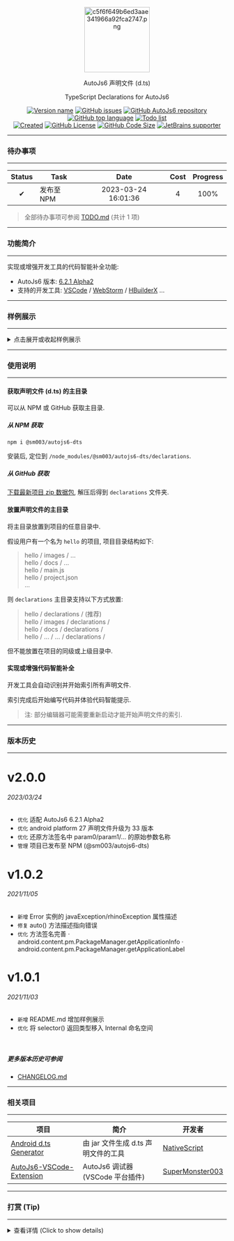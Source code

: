 <!--suppress HtmlDeprecatedAttribute, HttpUrlsUsage -->

<div align="center">
  <p>
    <img src="https://s1.imagehub.cc/images/2023/03/24/c5f6f649b6ed3aae341966a92fca2747.md.png" alt="c5f6f649b6ed3aae341966a92fca2747.png" border="0" height="150" />
  </p>

  <p>AutoJs6 声明文件 (d.ts)</p>
  <p>TypeScript Declarations for AutoJs6</p>

  <p>
    <a href="http://dts-project.autojs6.com/blob/main/package.json"><img alt="Version name" src="https://img.shields.io/badge/dynamic/json?color=534BAE&label=version&query=%24.version&url=https%3A%2F%2Fraw.githubusercontent.com%2FSuperMonster003%2FAutoJs6-TypeScript-Declarations%2Fmaster%2Fpackage.json"/></a>
    <a href="http://dts-issues.autojs6.com"><img alt="GitHub issues" src="https://img.shields.io/github/issues/SuperMonster003/AutoJs6-TypeScript-Declarations?color=009688"/></a>
    <a href="http://project.autojs6.com"><img alt="GitHub AutoJs6 repository" src="https://img.shields.io/badge/autojs6-6.2.1-alpha2-388E3C"/></a>
    <a href="https://github.com/topics/javascript"><img alt="GitHub top language" src="https://img.shields.io/github/languages/top/SuperMonster003/AutoJs6-TypeScript-Declarations?color=3178C6"/></a>
    <a href="https://github.com/SuperMonster003/AutoJs6-TypeScript-Declarations/blob/main/docs/TODO.md"><img alt="Todo list" src="https://img.shields.io/badge/todo-1-B64FC8"/></a>
   <br>
    <a href="https://github.com/SuperMonster003/AutoJs6-TypeScript-Declarations/commit/f8250babdb161e12ad2e14c73e8aa2b5d7d89cbc"><img alt="Created" src="https://img.shields.io/date/1635813883?color=C56000&label=created"/></a>
    <a href="https://github.com/SuperMonster003/AutoJs6-TypeScript-Declarations/blob/main/LICENSE"><img alt="GitHub License" src="https://img.shields.io/github/license/SuperMonster003/AutoJs6-TypeScript-Declarations?color=C63F17"/></a>
    <a href="https://github.com/SuperMonster003/AutoJs6-TypeScript-Declarations/find/master"><img alt="GitHub Code Size" src="https://img.shields.io/github/languages/code-size/SuperMonster003/AutoJs6-TypeScript-Declarations?color=795548"/></a>
    <a href="https://www.jetbrains.com/?from=AutoJs6-TypeScript-Declarations"><img alt="JetBrains supporter" src="https://img.shields.io/badge/supporter-JetBrains-ee4677"/></a>
  </p>
</div>

******

### 待办事项

******

| Status | Task    |        Date         | Cost | Progress |
|:------:|---------|:-------------------:|:----:|:--------:|
|   ✔    | 发布至 NPM | 2023-03-24 16:01:36 |  4   |   100%   |

> 全部待办事项可参阅 [TODO.md](https://github.com/SuperMonster003/AutoJs6-TypeScript-Declarations/blob/main/docs/TODO.md) (共计 1 项)

******

### 功能简介

******

实现或增强开发工具的代码智能补全功能:

* AutoJs6 版本: [6.2.1 Alpha2](http://download.autojs6.com)
* 支持的开发工具: [VSCode](https://code.visualstudio.com/download) / [WebStorm](https://www.jetbrains.com/webstorm/download/) / [HBuilderX](https://www.dcloud.io/hbuilderx.html) ...

******

### 样例展示

******

<details><summary>点击展开或收起样例展示</summary>
   <div align="center">
      <br>
      <img src="https://s1.imagehub.cc/images/2023/03/24/3bbae966e4c0cbe611de7cf9dffb8150.gif" alt="autojs6-ts-declarations-demo" border="0"/>
   </div>
</details>

******

### 使用说明

******

#### 获取声明文件 (d.ts) 的主目录

可以从 NPM 或 GitHub 获取主目录.

##### 从 NPM 获取

```shell
npm i @sm003/autojs6-dts
```

安装后, 定位到 `/node_modules/@sm003/autojs6-dts/declarations`.

##### 从 GitHub 获取

[下载最新项目 zip 数据包](https://github.com/SuperMonster003/AutoJs6-TypeScript-Declarations/archive/main.zip), 解压后得到 `declarations` 文件夹.

#### 放置声明文件的主目录

将主目录放置到项目的任意目录中.

假设用户有一个名为 `hello` 的项目, 项目目录结构如下:

> hello / images / ...  
> hello / docs / ...  
> hello / main.js  
> hello / project.json  
> ...

则 `declarations` 主目录支持以下方式放置:

> hello / declarations / (推荐)  
> hello / images / declarations /  
> hello / docs / declarations /  
> hello / ... / ... / declarations /

但不能放置在项目的同级或上级目录中.

#### 实现或增强代码智能补全

开发工具会自动识别并开始索引所有声明文件.

索引完成后开始编写代码并体验代码智能提示.

> 注: 部分编辑器可能需要重新启动才能开始声明文件的索引.

******

### 版本历史

******

[comment]: <> (Version history only shows last 3 versions)

# v2.0.0

###### 2023/03/24

* `优化` 适配 AutoJs6 6.2.1 Alpha2
* `优化` android platform 27 声明文件升级为 33 版本
* `优化` 还原方法签名中 param0/param1/... 的原始参数名称
* `管理` 项目已发布至 NPM (@sm003/autojs6-dts)

# v1.0.2

###### 2021/11/05

* `新增` Error 实例的 javaException/rhinoException 属性描述
* `修复` auto() 方法描述指向错误
* `优化` 方法签名完善
  · android.content.pm.PackageManager.getApplicationInfo
  · android.content.pm.PackageManager.getApplicationLabel

# v1.0.1

###### 2021/11/03

* `新增` README.md 增加样例展示
* `优化` 将 selector() 返回类型移入 Internal 命名空间

<br>

##### 更多版本历史可参阅

* [CHANGELOG.md](https://github.com/SuperMonster003/AutoJs6-TypeScript-Declarations/blob/main/docs/CHANGELOG.md)

******

### 相关项目

******

| 项目                                                                              | 简介                        | 开发者                                                   |
|---------------------------------------------------------------------------------|---------------------------|-------------------------------------------------------|
| [Android d.ts Generator](https://github.com/NativeScript/android-dts-generator) | 由 jar 文件生成 d.ts 声明文件的工具   | [NativeScript](https://github.com/NativeScript)       |
| [AutoJs6-VSCode-Extension](http://vscext-project.autojs6.com)                   | AutoJs6 调试器 (VSCode 平台插件) | [SuperMonster003](https://github.com/SuperMonster003) |

******

### 打赏 (Tip)

******

<details><summary>查看详情 (Click to show details)</summary><br>
<div align="center">
To tip online, scan the QR code below <br>
扫描对应二维码可打赏 <br><br>
I believe I could make it better with your support :) <br>
感谢每一份支持和鼓励 <br><br>

<a href="https://s1.imagehub.cc/images/2023/03/24/83583b97ee8c4d3f7d7acfbe0c60bb8d.png"><img src="https://s1.imagehub.cc/images/2023/03/24/83583b97ee8c4d3f7d7acfbe0c60bb8d.png" alt="qr-alipay-sponsor_521×648" height="224" border="0"/></a>
<a href="https://s1.imagehub.cc/images/2023/03/24/de74a1d70a60d656431fc5625882f821.png"><img src="https://s1.imagehub.cc/images/2023/03/24/de74a1d70a60d656431fc5625882f821.png" alt="qr-wechat-sponsor_521×648" height="224" border="0"/></a>
</div>
</details>